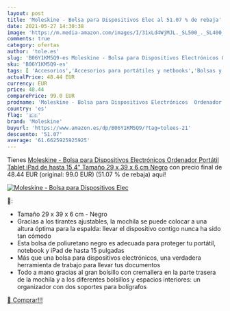 ```yaml
---
layout: post
title: 'Moleskine - Bolsa para Dispositivos Elec al 51.07 % de rebaja'
date: 2021-05-27 14:30:38
image: 'https://m.media-amazon.com/images/I/31xLd4WjMJL._SL500_._SL400_.jpg'
comments: true
category: ofertas
author: 'tole.es'
slug: 'B06Y1KM5Q9-es Moleskine - Bolsa para Dispositivos Electrónicos Ordenador...'
sku: 'B06Y1KM5Q9-es'
tags: [ 'Accesorios','Accesorios para portátiles y netbooks','Bolsas y fundas para portátiles y netbooks','Informática','Mochilas para portátiles y netbooks','moleskine', ]
actualPrice: 48.44 EUR
currency: EUR
price: 48.44
comparePrice: 99.0 EUR
prodname: 'Moleskine - Bolsa para Dispositivos Electrónicos  Ordenador Portátil  Tablet  iPad de hasta 15 4"  Tamaño 29 x 39 x 6 cm  Negro'
country: 'es'
flag: '🇪🇸'
brand: 'Moleskine'
buyurl: 'https://www.amazon.es/dp/B06Y1KM5Q9/?tag=tolees-21'
descuento: '51.07'
average: '61.6625925925925'
---
```


Tienes [Moleskine - Bolsa para Dispositivos Electrónicos  Ordenador Portátil  Tablet  iPad de hasta 15 4"  Tamaño 29 x 39 x 6 cm  Negro](https://www.amazon.es/dp/B06Y1KM5Q9/?tag=tolees-21) con precio final de  48.44 EUR (original: 99.0 EUR) (51.07 %  de rebaja) aqui!

[![Moleskine - Bolsa para Dispositivos Elec](https://m.media-amazon.com/images/I/31xLd4WjMJL._SL500_._SL400_.jpg)](https://www.amazon.es/dp/B06Y1KM5Q9/?tag=tolees-21)

🔎:

- Tamaño 29 x 39 x 6 cm - Negro
- Gracias a los tirantes ajustables, la mochila se puede colocar a una altura óptima para la espalda: llevar el dispositivo contigo nunca ha sido tan cómodo
- Esta bolsa de poliuretano negro es adecuada para proteger tu portátil, notebook y iPad de hasta 15 pulgadas
- Más que una bolsa para dispositivos electrónicos, una verdadera herramienta de trabajo para llevar tus documentos
- Todo a mano gracias al gran bolsillo con cremallera en la parte trasera de la mochila y a los diferentes bolsillos y espacios interiores: un organizador con dos soportes para bolígrafos

[🛒 Comprar!!!](https://www.amazon.es/dp/B06Y1KM5Q9/?tag=tolees-21)
